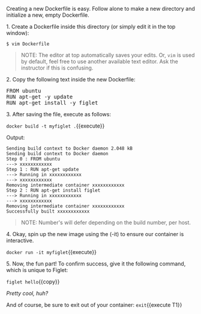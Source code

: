 Creating a new Dockerfile is easy. Follow alone to make a new directory and initialize a new, empty Dockerfile.

1\. Create a Dockerfile inside this directory (or simply edit it in the top window):

```
$ vim Dockerfile
```

>NOTE: The editor at top automatically saves your edits. Or, `vim` is used by default, feel free to use another available text editor. Ask the instructor if this is confusing.
  
2\. Copy the following text inside the new Dockerfile:

<pre class="file" data-filename="Dockerfile" data-target="append">
FROM ubuntu
RUN apt-get -y update
RUN apt-get install -y figlet
</pre>

3\. After saving the file, execute as follows:

`docker build -t myfiglet .`{{execute}}

Output:

```
Sending build context to Docker daemon 2.048 kB
Sending build context to Docker daemon
Step 0 : FROM ubuntu
---> xxxxxxxxxxxx
Step 1 : RUN apt-get update
---> Running in xxxxxxxxxxxx
---> xxxxxxxxxxxx
Removing intermediate container xxxxxxxxxxxx
Step 2 : RUN apt-get install figlet
---> Running in xxxxxxxxxxxx
---> xxxxxxxxxxxx
Removing intermediate container xxxxxxxxxxxx
Successfully built xxxxxxxxxxxx
```

>NOTE: Number's will defer depending on the build number, per host.

4\. Okay, spin up the new image using the (-it) to ensure our container is interactive. 

`docker run -it myfiglet`{{execute}}


5\. Now, the fun part! To confirm success, give it the following command, which is unique to Figlet:

`figlet hello`{{copy}}

_Pretty cool, huh?_

And of course, be sure to exit out of your container:
`exit`{{execute T1}}
